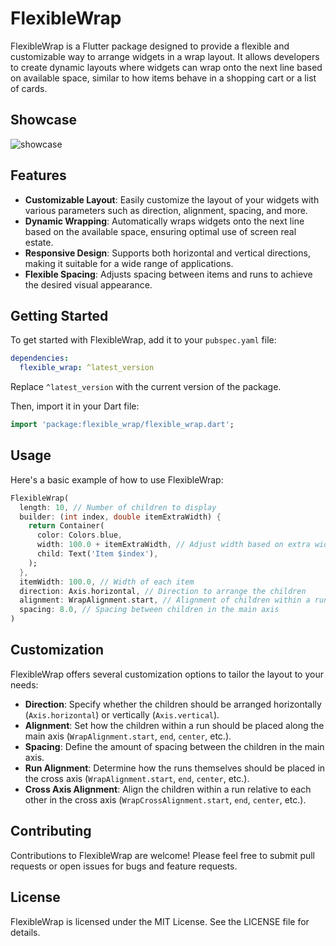 # FlexibleWrap

FlexibleWrap is a Flutter package designed to provide a flexible and customizable way to arrange widgets in a wrap layout. It allows developers to create dynamic layouts where widgets can wrap onto the next line based on available space, similar to how items behave in a shopping cart or a list of cards.

## Showcase

![showcase](https://github.com/bixat/flexible_wrap/blob/main/showcase.gif?raw=true)

## Features

- **Customizable Layout**: Easily customize the layout of your widgets with various parameters such as direction, alignment, spacing, and more.
- **Dynamic Wrapping**: Automatically wraps widgets onto the next line based on the available space, ensuring optimal use of screen real estate.
- **Responsive Design**: Supports both horizontal and vertical directions, making it suitable for a wide range of applications.
- **Flexible Spacing**: Adjusts spacing between items and runs to achieve the desired visual appearance.

## Getting Started

To get started with FlexibleWrap, add it to your `pubspec.yaml` file:

```yaml
dependencies:
  flexible_wrap: ^latest_version
```

Replace `^latest_version` with the current version of the package.

Then, import it in your Dart file:

```dart
import 'package:flexible_wrap/flexible_wrap.dart';
```

## Usage

Here's a basic example of how to use FlexibleWrap:

```dart
FlexibleWrap(
  length: 10, // Number of children to display
  builder: (int index, double itemExtraWidth) {
    return Container(
      color: Colors.blue,
      width: 100.0 + itemExtraWidth, // Adjust width based on extra width
      child: Text('Item $index'),
    );
  },
  itemWidth: 100.0, // Width of each item
  direction: Axis.horizontal, // Direction to arrange the children
  alignment: WrapAlignment.start, // Alignment of children within a run
  spacing: 8.0, // Spacing between children in the main axis
)
```

## Customization

FlexibleWrap offers several customization options to tailor the layout to your needs:

- **Direction**: Specify whether the children should be arranged horizontally (`Axis.horizontal`) or vertically (`Axis.vertical`).
- **Alignment**: Set how the children within a run should be placed along the main axis (`WrapAlignment.start`, `end`, `center`, etc.).
- **Spacing**: Define the amount of spacing between the children in the main axis.
- **Run Alignment**: Determine how the runs themselves should be placed in the cross axis (`WrapAlignment.start`, `end`, `center`, etc.).
- **Cross Axis Alignment**: Align the children within a run relative to each other in the cross axis (`WrapCrossAlignment.start`, `end`, `center`, etc.).

## Contributing

Contributions to FlexibleWrap are welcome! Please feel free to submit pull requests or open issues for bugs and feature requests.

## License

FlexibleWrap is licensed under the MIT License. See the LICENSE file for details.


